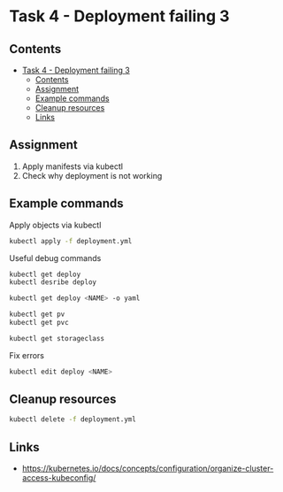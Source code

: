 # Task 4 - Deployment failing 3

## Contents

- [Task 4 - Deployment failing 3](#task-4---deployment-failing-3)
  - [Contents](#contents)
  - [Assignment](#assignment)
  - [Example commands](#example-commands)
  - [Cleanup resources](#cleanup-resources)
  - [Links](#links)

## Assignment

1. Apply manifests via kubectl
2. Check why deployment is not working

## Example commands

Apply objects via kubectl

```bash
kubectl apply -f deployment.yml
```

Useful debug commands

```bash
kubectl get deploy
kubectl desribe deploy

kubectl get deploy <NAME> -o yaml

kubectl get pv
kubectl get pvc

kubectl get storageclass
```

Fix errors

```bash
kubectl edit deploy <NAME>
```

## Cleanup resources

```bash
kubectl delete -f deployment.yml
```

## Links

- https://kubernetes.io/docs/concepts/configuration/organize-cluster-access-kubeconfig/
